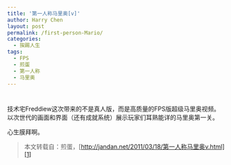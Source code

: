 ```yaml
---
title: '第一人称马里奥[v]'
author: Harry Chen
layout: post
permalink: /first-person-Mario/
categories:
  - 挨踢人生
tags:
  - FPS
  - 煎蛋
  - 第一人称
  - 马里奥
---
```

# 

技术宅Freddiew这次带来的不是真人版，而是高质量的FPS版超级马里奥视频。以次世代的画面和界面（还有成就系统）展示玩家们耳熟能详的马里奥第一关。

心生膜拜啊。

> 本文转载自：煎蛋，[http://jandan.net/2011/03/18/第一人称马里奥v.html][1]

   [1]: http://jandan.net/2011/03/18/%E7%AC%AC%E4%B8%80%E4%BA%BA%E7%A7%B0%E9%A9%AC%E9%87%8C%E5%A5%A5v.html
